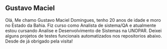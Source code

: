 ## Gustavo Maciel

Olá, Me chamo Gustavo Maciel Domingues, tenho 20 anos de idade e moro no Estado da Bahia. Fiz curso como Analista de sistema/QA e
atualmente estou cursando Analise e Desenvolvimento de Sistemas na UNOPAR.
  Deixei alguns projetos de testes funcionais automatizados nos repositorios abaixo. Desde de já obrigado pela visita!
